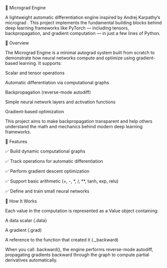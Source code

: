 🧠 Micrograd Engine

A lightweight automatic differentiation engine inspired by Andrej Karpathy’s micrograd
.
This project implements the fundamental building blocks behind deep learning frameworks like PyTorch — including tensors, backpropagation, and gradient computation — in just a few lines of Python.

🚀 Overview

The Micrograd Engine is a minimal autograd system built from scratch to demonstrate how neural networks compute and optimize using gradient-based learning.
It supports:

Scalar and tensor operations

Automatic differentiation via computational graphs

Backpropagation (reverse-mode autodiff)

Simple neural network layers and activation functions

Gradient-based optimization

This project aims to make backpropagation transparent and help others understand the math and mechanics behind modern deep learning frameworks.

🧩 Features

✅ Build dynamic computational graphs

✅ Track operations for automatic differentiation

✅ Perform gradient descent optimization

✅ Support basic arithmetic (+, -, *, /, **, tanh, exp, relu)

✅ Define and train small neural networks

🧠 How It Works

Each value in the computation is represented as a Value object containing:

A data scalar (.data)

A gradient (.grad)

A reference to the function that created it (._backward)

When you call .backward(), the engine performs reverse-mode autodiff, propagating gradients backward through the graph to compute partial derivatives automatically.

